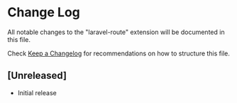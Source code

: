 # Change Log

All notable changes to the "laravel-route" extension will be documented in this file.

Check [Keep a Changelog](http://keepachangelog.com/) for recommendations on how to structure this file.

## [Unreleased]

- Initial release